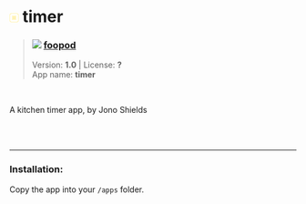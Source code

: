 <!---
This file is generated from the "details.yml" file. (Any changes here will be overwritten)
--->
# <img src="../../images\default_icon.png" width="16"> timer
> ### <img src="https://github.com/foopod.png?size=26" width="13"> **[foopod](https://github.com/foopod)**  
> Version: **1.0** | License: **?**  
> App name: **timer**
<br/>

A kitchen timer app, by Jono Shields


<br/><br/>

-----
### Installation:
Copy the app into your `/apps` folder.


